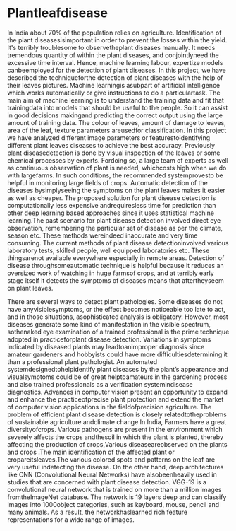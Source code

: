 # Plantleafdisease

In India about 70% of the population relies on agriculture. Identification of the plant diseasesisimportant in order to prevent the losses within the yield. It's terribly troublesome to observetheplant diseases manually. It needs tremendous quantity of within the plant diseases, and conjointlyneed the excessive time interval. Hence, machine learning labour, expertize models canbeemployed for the detection of plant diseases. In this project, we have described the techniqueforthe detection of plant diseases with the help of their leaves pictures. Machine learningis asubpart of artificial intelligence which works automatically or give instructions to do a particulartask. The main aim of machine learning is to understand the training data and fit that trainingdata into models that should be useful to the people. So it can assist in good decisions makingand predicting the correct output using the large amount of training data. The colour of leaves, amount of damage to leaves, area of the leaf, texture parameters areusedfor classification. In this project we have analyzed different image parameters or featurestoidentifying different plant leaves diseases to achieve the best accuracy. Previously plant diseasedetection is done by visual inspection of the leaves or some chemical processes by experts. Fordoing so, a large team of experts as well as continuous observation of plant is needed, whichcosts high when we do with largefarms. In such conditions, the recommended systemprovesto be helpful in monitoring large fields of crops. Automatic detection of the diseases bysimplyseeing the symptoms on the plant leaves makes it easier as well as cheaper. The proposed solution for plant disease detection is computationally less expensive andrequiresless time for prediction than other deep learning based approaches since it uses statistical
machine learning.The past scenario for plant disease detection involved direct eye observation, remembering the particular set of disease as per the climate, season etc. These methods wereindeed inaccurate and very time consuming. The current methods of plant disease detectioninvolved various laboratory tests, skilled people, well equipped laboratories etc. These thingsarenot available everywhere especially in remote areas. Detection of disease throughsomeautomatic technique is helpful because it reduces an oversized work of watching in huge farmsof crops, and at terribly early stage itself it detects the symptoms of diseases means that aftertheyseem on plant leaves.

There are several ways to detect plant pathologies. Some diseases do not have anyvisiblesymptoms, or the effect becomes noticeable too late to act, and in those situations, asophisticated analysis is obligatory. However, most diseases generate some kind of manifestation in the visible spectrum, sothenaked eye examination of a trained professional is the prime technique adopted in practiceforplant disease detection. Variations in symptoms indicated by diseased plants may leadtoanimproper diagnosis since amateur gardeners and hobbyists could have more difficultiesdetermining it than a professional plant pathologist. An automated systemdesignedtohelpidentify plant diseases by the plant’s appearance and visualsymptoms could be of great helptoamateurs in the gardening process and also trained professionals as a verification systemindisease diagnostics. Advances in computer vision present an opportunity to expand and enhance the practiceofprecise plant protection and extend the market of computer vision applications in the fieldofprecision agriculture. The problem of efficient plant disease detection is closely relatedtotheproblems of sustainable agriculture andclimate change In India, Farmers have a great diversityofcrops. Various pathogens are present in the environment which severely affects the crops andthesoil in which the plant is planted, thereby affecting the production of crops,Various diseaseareobserved on the plants and crops .The main identification of the affected plant or cropareitsleaves.The various colored spots and patterns on the leaf are very useful indetecting the disease. On the other hand, deep architectures like CNN (Convolutional Neural Networks) have alsobeenheavily used in studies that are concerned with plant disease detection. VGG-19 is a convolutional neural network that is trained on more than a million images fromtheImageNet database. The network is 19 layers deep and can classify images into 1000object
categories, such as keyboard, mouse, pencil and many animals. As a result, the networkhaslearned rich feature representations for a wide range of images.
